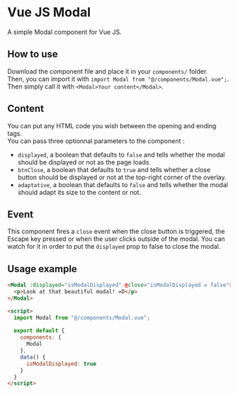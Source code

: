 # Vue JS Modal
A simple Modal component for Vue JS.

## How to use
Download the component file and place it in your `components/` folder.  
Then, you can import it with `import Modal from "@/components/Modal.vue";`.  
Then simply call it with `<Modal>Your content</Modal>`.  

## Content
You can put any HTML code you wish between the opening and ending tags.  
You can pass three optionnal parameters to the component :
- `displayed`, a boolean that defaults to `false` and tells whether the modal should be displayed or not as the page loads
- `btnClose`, a boolean that defaults to `true` and tells whether a close button should be displayed or not at the top-right corner of the overlay.
- `adaptative`, a boolean that defaults to `false` and tells whether the modal should adapt its size to the content or not.

## Event
This component fires a `close` event when the close button is triggered, the Escape key pressed or when the user clicks outside of the modal. You can watch for it in order to put the `displayed` prop to false to close the modal.

## Usage example
```html
<Modal :displayed="isModalDisplayed" @close="isModalDisplayed = false">
  <p>Look at that beautiful modal! =D</p>
</Modal>

<script>
  import Modal from "@/components/Modal.vue";
  
  export default {
    components: {
      Modal
    },
    data() {
      isModalDisplayed: true
    }
  }
</script>
```
